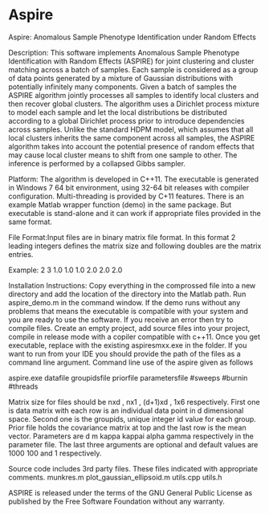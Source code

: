 Aspire
======

Aspire: Anomalous Sample Phenotype Identification under Random Effects

Description: This software implements Anomalous Sample Phenotype Identification with Random Effects (ASPIRE) for joint clustering and cluster matching across a batch of samples. Each sample is considered as a group of data points generated by a mixture of Gaussian distributions with potentially infinitely many components. Given a batch of samples the ASPIRE algorithm jointly processes all samples to identify local clusters and then recover global clusters. The algorithm uses a Dirichlet process mixture to model each sample and let the local distributions be distributed according to a global Dirichlet process prior to introduce dependencies across samples. Unlike the standard HDPM model, which assumes that all local clusters inherits the same component across all samples, the ASPIRE algorithm takes into account the potential presence of random effects that may cause local cluster means to shift from one sample to other. The inference is performed by a collapsed Gibbs sampler.  

Platform: The algorithm is developed in C++11. The executable is generated in Windows 7 64 bit environment, using 32-64 bit releases with compiler configuration. Multi-threading is provided by C+11 features. There is an example Matlab wrapper function (demo) in the same package. But executable is stand-alone and it can work if appropriate files provided in the same format. 

File Format:Input files are in binary matrix file format. In this format 2 leading integers defines the matrix size and following doubles are the matrix entries. 

Example: 
2 3
1.0 1.0 1.0
2.0 2.0 2.0

Installation Instructions: Copy everything in the comprossed file into a new directory and add the location of the directory into the Matlab path. Run aspire_demo.m in the command window. If the demo runs without any problems that means the executable is compatible with your system and you are ready to use the software. If you receive an error then try to compile files. Create an empty project, add source files into your project, compile in release mode with a copiler compatible with c++11. Once you get executable, replace with the existing aspiresmxx.exe in the folder. If you want to run from your IDE you should provide the path of the files as a command line argument. Command line use of the aspire given as follows

aspire.exe datafile groupidsfile priorfile parametersfile #sweeps #burnin #threads

Matrix size for files should be nxd , nx1 , (d+1)xd , 1x6 respectively.
First one is data matrix with each row is an individual data point in d dimensional space. 
Second one is the groupids, unique integer id value for each group.
Prior file holds the covariance matrix at top and the last row is the mean vector. 
Parameters are d m kappa kappai alpha gamma respectively in the parameter file.
The last three arguments are optional and default values are 1000 100 and 1 respectively.

Source code includes 3rd party files. These files indicated with appropriate comments. 
munkres.m 
plot_gaussian_ellipsoid.m
utils.cpp
utils.h

ASPIRE is released under the terms of the GNU General Public License as published by the Free Software Foundation without any warranty.
